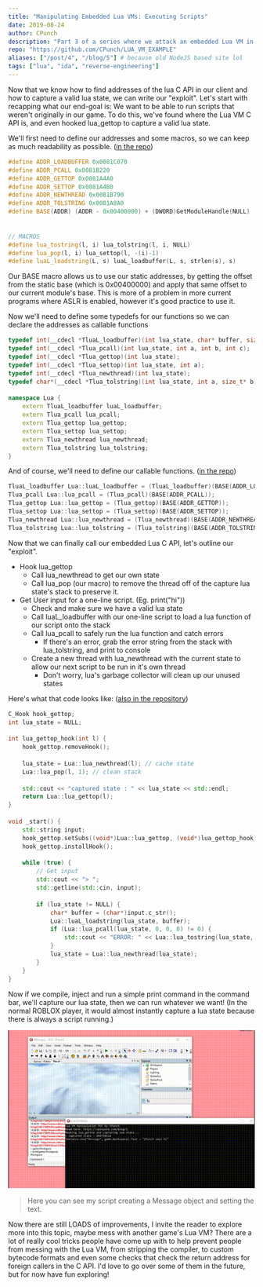 ```yaml
---
title: "Manipulating Embedded Lua VMs: Executing Scripts"
date: 2019-08-24
author: CPunch
description: "Part 3 of a series where we attack an embedded Lua VM in an old ROBLOX client."
repo: "https://github.com/CPunch/LUA_VM_EXAMPLE"
aliases: ["/post/4", "/blog/5"] # because old NodeJS based site lol
tags: ["lua", "ida", "reverse-engineering"]
---
```


Now that we know how to find addresses of the lua C API in our client and how to capture a valid lua state, we can write our "exploit". Let's start with recapping what our end-goal is: We want to be able to run scripts that weren't originally in our game. To do this, we've found where the Lua VM C API is, and even hooked lua_gettop to capture a valid lua state.

We'll first need to define our addresses and some macros, so we can keep as much readability as possible. ([in the repo](https://github.com/CPunch/LUA_VM_EXAMPLE/blob/master/LUA_VM_EXAMPLE/Lua.h))

```cpp
#define ADDR_LOADBUFFER 0x0081C070
#define ADDR_PCALL 0x0081B220
#define ADDR_GETTOP 0x0081A4A0
#define ADDR_SETTOP 0x0081A4B0
#define ADDR_NEWTHREAD 0x0081B790
#define ADDR_TOLSTRING 0x0081A8A0
#define BASE(ADDR) (ADDR - 0x00400000) + (DWORD)GetModuleHandle(NULL)


// MACROS
#define lua_tostring(l, i) lua_tolstring(l, i, NULL)
#define lua_pop(l, i) lua_settop(l, -(i)-1)
#define luaL_loadstring(L, s) luaL_loadbuffer(L, s, strlen(s), s)
```

Our BASE macro allows us to use our static addresses, by getting the offset from the static base (which is 0x00400000) and apply that same offset to our current module's base. This is more of a problem in more current programs where ASLR is enabled, however it's good practice to use it.

Now we'll need to define some typedefs for our functions so we can declare the addresses as callable functions

```cpp
typedef int(__cdecl *TluaL_loadbuffer)(int lua_state, char* buffer, size_t size, char* chunkname);
typedef int(__cdecl *Tlua_pcall)(int lua_state, int a, int b, int c);
typedef int(__cdecl *Tlua_gettop)(int lua_state);
typedef int(__cdecl *Tlua_settop)(int lua_state, int a);
typedef int(__cdecl *Tlua_newthread)(int lua_state);
typedef char*(__cdecl *Tlua_tolstring)(int lua_state, int a, size_t* b);

namespace Lua {
	extern TluaL_loadbuffer luaL_loadbuffer;
	extern Tlua_pcall lua_pcall;
	extern Tlua_gettop lua_gettop;
	extern Tlua_settop lua_settop;
	extern Tlua_newthread lua_newthread;
	extern Tlua_tolstring lua_tolstring;
}
```

And of course, we'll need to define our callable functions. ([in the repo](https://github.com/CPunch/LUA_VM_EXAMPLE/blob/master/LUA_VM_EXAMPLE/Lua.cpp))

```cpp
TluaL_loadbuffer Lua::luaL_loadbuffer = (TluaL_loadbuffer)(BASE(ADDR_LOADBUFFER));
Tlua_pcall Lua::lua_pcall = (Tlua_pcall)(BASE(ADDR_PCALL));
Tlua_gettop Lua::lua_gettop = (Tlua_gettop)(BASE(ADDR_GETTOP));
Tlua_settop Lua::lua_settop = (Tlua_settop)(BASE(ADDR_SETTOP));
Tlua_newthread Lua::lua_newthread = (Tlua_newthread)(BASE(ADDR_NEWTHREAD));
Tlua_tolstring Lua::lua_tolstring = (Tlua_tolstring)(BASE(ADDR_TOLSTRING));
```

Now that we can finally call our embedded Lua C API, let's outline our "exploit".
- Hook lua_gettop
    - Call lua_newthread to get our own state
    - Call lua_pop (our macro) to remove the thread off of the capture lua state's stack to preserve it.
- Get User input for a one-line script. (Eg. print("hi"))
    - Check and make sure we have a valid lua state
    - Call luaL_loadbuffer with our one-line script to load a lua function of our script onto the stack
    - Call lua_pcall to safely run the lua function and catch errors
        - If there's an error, grab the error string from the stack with lua_tolstring, and print to console
    - Create a new thread with lua_newthread with the current state to allow our next script to be run in it's own thread
        - Don't worry, lua's garbage collector will clean up our unused states

Here's what that code looks like: ([also in the repository](https://github.com/CPunch/LUA_VM_EXAMPLE/blob/master/LUA_VM_EXAMPLE/LUA_VM_EXAMPLE.cpp))

```cpp
C_Hook hook_gettop;
int lua_state = NULL;

int lua_gettop_hook(int l) {
	hook_gettop.removeHook();

	lua_state = Lua::lua_newthread(l); // cache state
	Lua::lua_pop(l, 1); // clean stack

	std::cout << "captured state : " << lua_state << std::endl;
	return Lua::lua_gettop(l);
}

void _start() {
	std::string input;
	hook_gettop.setSubs((void*)Lua::lua_gettop, (void*)lua_gettop_hook);
	hook_gettop.installHook();

	while (true) {
		// Get input
		std::cout << "> ";
		std::getline(std::cin, input);

		if (lua_state != NULL) {
			char* buffer = (char*)input.c_str();
			Lua::luaL_loadstring(lua_state, buffer);
			if (Lua::lua_pcall(lua_state, 0, 0, 0) != 0) {
				std::cout << "ERROR: " << Lua::lua_tostring(lua_state, -1) << std::endl;
			}
			lua_state = Lua::lua_newthread(lua_state);
		}
	}
}
```

Now if we compile, inject and run a simple print command in the command bar, we'll capture our lua state, then we can run whatever we want! (In the normal ROBLOX player, it would almost instantly capture a lua state because there is always a script running.)

![](epic-prank.gif)
> Here you can see my script creating a Message object and setting the text.

Now there are still LOADS of improvements, I invite the reader to explore more into this topic, maybe mess with another game's Lua VM? There are a lot of really cool tricks people have come up with to help prevent people from messing with the Lua VM, from stripping the compiler, to custom bytecode formats and even some checks that check the return address for foreign callers in the C API. I'd love to go over some of them in the future, but for now have fun exploring!